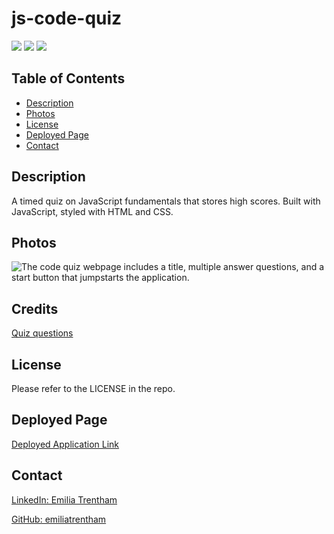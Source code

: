 # js-code-quiz

![](https://img.shields.io/badge/CSS-blue.svg)
![](https://img.shields.io/badge/HTML-orange.svg)
![](https://img.shields.io/badge/JavaScript-yellow.svg)

## Table of Contents
* [Description](#description)
* [Photos](#photos)
* [License](#license)
* [Deployed Page](#deployed-page)
* [Contact](#contact)

## Description
A timed quiz on JavaScript fundamentals that stores high scores. Built with JavaScript, styled with HTML and CSS.


## Photos
![The code quiz webpage includes a title, multiple answer questions, and a start button that jumpstarts the application.](./Assets/project-screenshot.png)

## Credits
<a href="https://www.w3schools.com/quiztest/quiztest.asp?qtest=JS">Quiz questions</a>

## License
Please refer to the LICENSE in the repo.

## Deployed Page
<a href="https://emiliatrentham.github.io/JS-password-generator/">Deployed Application Link</a>

## Contact
<a href="https://www.linkedin.com/in/emilia-trentham-987a59164/" >LinkedIn: Emilia Trentham</a>

<a href="https://github.com/emiliatrentham%22%3EGithub:">GitHub: emiliatrentham</a>


